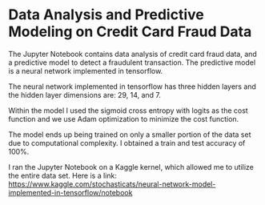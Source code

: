# Data Analysis and Predictive Modeling on Credit Card Fraud Data

The Jupyter Notebook contains data analysis of credit card fraud data, and a predictive model to detect a fraudulent transaction. The predictive model is a neural network implemented in tensorflow. 

The neural network implemented in tensorflow has three hidden layers and the hidden layer dimensions are: 29, 14, and 7.

Within the model I used the sigmoid cross entropy with logits as the cost function and we use Adam optimization to minimize the cost function.

The model ends up being trained on only a smaller portion of the data set due to computational complexity. I obtained a train and test accuracy of 100%.

I ran the Jupyter Notebook on a Kaggle kernel, which allowed me to utilize the entire data set. Here is a link: https://www.kaggle.com/stochasticats/neural-network-model-implemented-in-tensorflow/notebook
